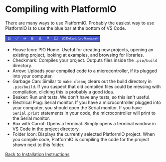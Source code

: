 # Compiling with PlatformIO

There are many ways to use PlatformIO. Probably the easiest way to use PlatformIO is to use the blue bar at the bottom of VS Code.

![menu_bar](img/menu_bar.png)

* House Icon: PIO Home. Useful for creating new projects, opening an existing project, looking at examples, and browsing for libraries.
* Checkmark: Compiles your project. Outputs files inside the ```.pio/build``` directory.
* Arrow: Uploads your compiled code to a microcontroller, if its plugged into your computer.
* Garbage Can: Similar to ```make clean```; clears out the build directory in ```.pio/build```. If you suspect that old compiled files could be messing with compilation, clicking this is probably a good idea.
* Beaker: Run unit tests. We don't have any tests, so this isn't useful.
* Electrical Plug: Serial monitor. If you have a microcontroller plugged into your computer, you should open the Serial monitor. If you have ```Serial.print``` statements in your code, the microcontroller will print to the Serial monitor.
* Box with Carrot: Opens a terminal. Simply opens a terminal window in VS Code in the project directory.
* Folder Icon: Displays the currently selected PlatformIO project. When you compile code, PlatformIO is compiling the code for the project shown next to this folder.

[Back to Installation Instructions](../installation.md)
